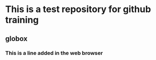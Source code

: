 # This is a test repository for github training
## globox
### This is a line added in the web browser
